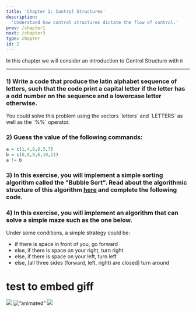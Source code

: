 ```yaml
---
title: 'Chapter 2: Control Structures'
description:
  'Understand how control structures dictate the flow of control.'
prev: /chapter1
next: /chapter3
type: chapter
id: 2
---
```



<exercise id="1" title="General Information">

In this chapter we will consider an introduction to Control Structure with `R`

</exercise>

<exercise id="2" title="A simple example of control structures" type = "slides">

<slides source="chapter2_01">
</slides>


</exercise>

<exercise id="3" title="Logical operators" type = "slides">

<slides source="chapter2_02">
</slides>

</exercise>

<exercise id = "4" title ="If/else statement" type = "slides">

<slides source="chapter2_03">
</slides>

</exercise>

<exercise id = "5" title ="Logical operators and If/else statement: Exercises" type = "slides">

---

### 1) Write a code that produce the latin alphabet sequence of letters, such that the code print a capital letter if the letter has a odd number on the sequence and a lowercase letter otherwise.

<codeblock id="02_02">
You could solve this problem using the vectors `letters` and `LETTERS` as well as the `%%` operator.
</codeblock>

### 2) Guess the value of the following commands:

```r
a = c(1,4,8,6,3,7)
b = c(6,8,9,6,10,11)
a != b
```

<choice id="1">
<opt text="<code>[1] FALSE</code>" >
</opt>
<opt text="<code>[1] FALSE FALSE FALSE  TRUE FALSE FALSE </code>"  >
</opt>
<opt text="<code>[1] TRUE</code>" >
</opt>
<opt text="<code>[1]  TRUE  TRUE  TRUE FALSE  TRUE  TRUE</code>" correct="true">
</opt>
</choice>

### 3) In this exercise, you will implement a simple sorting algorithm called the "Bubble Sort". Read about the algorithmic structure of this algorithm [here](https://en.wikipedia.org/wiki/Bubble_sort) and complete the following code. 

<codeblock id="02_04">

</codeblock>

### 4) In this exercise, you will implement an algorithm that can solve a simple maze such as the one below.
Under some conditions, a simple strategy could be:

- if there is space in front of you, go forward
- else, if there is space on your right, turn right
- else, if there is space on your left, turn left
- else, [all three sides (forward, left, right) are closed] turn around



<codeblock id="02_03">

</codeblock>



# test to embed giff
![](maze_solved.gif)
<img src=”giff/maze_solved.gif” alt=”animated” />
<img src="maze_solved.gif" />
</exercise>

